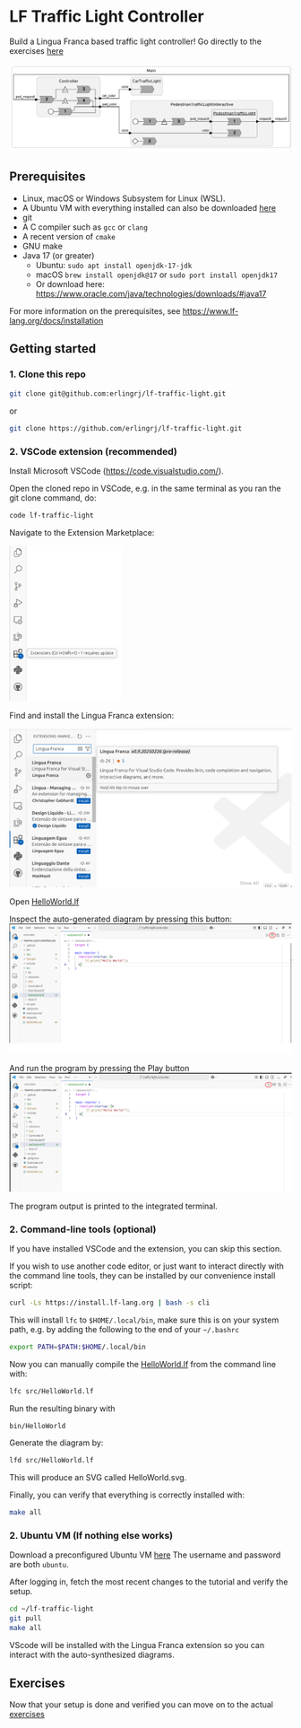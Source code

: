 # LF Traffic Light Controller
Build a Lingua Franca based traffic light controller! Go directly to the exercises [here](Exercises.md)

![](doc/image.png)

## Prerequisites
- Linux, macOS or Windows Subsystem for Linux (WSL). 
- A Ubuntu VM with everything installed can also be downloaded [here](https://drive.google.com/file/d/1KwzQl56MlyBVLrJKngAE6ahd7eTb2c8X/view?usp=sharing)
- git
- A C compiler such as `gcc` or `clang`
- A recent version of `cmake`
- GNU make
- Java 17 (or greater) 
  - Ubuntu: `sudo apt install openjdk-17-jdk`
  - macOS `brew install openjdk@17` or `sudo port install openjdk17`
  - Or download here: https://www.oracle.com/java/technologies/downloads/#java17

For more information on the prerequisites, see https://www.lf-lang.org/docs/installation

## Getting started

### 1. Clone this repo

```sh
git clone git@github.com:erlingrj/lf-traffic-light.git
```

or 

```sh
git clone https://github.com/erlingrj/lf-traffic-light.git
```

### 2. VSCode extension (recommended)
Install Microsoft VSCode (https://code.visualstudio.com/).

Open the cloned repo in VSCode, e.g. in the same terminal as
you ran the git clone command, do:
```sh
code lf-traffic-light
```

Navigate to the Extension Marketplace:

<img src="doc/extension.png" alt="Extension" width="200px">

Find and install the Lingua Franca extension:

![](doc/lf-extension.png)

Open [HelloWorld.lf](src/HelloWorld.lf)

Inspect the auto-generated diagram by pressing this button:
![](doc/diagram.png)

And run the program by pressing the Play button
![](doc/run.png)

The program output is printed to the integrated terminal.

### 2. Command-line tools (optional)

If you have installed VSCode and the extension, you can skip this section.

If you wish to use another code editor, or just want to
interact directly with the command line tools, they can
be installed by our convenience install script:

```sh
curl -Ls https://install.lf-lang.org | bash -s cli
```

This will install `lfc` to `$HOME/.local/bin`, make sure this is on your system path, e.g. by 
adding the following to the end of your `~/.bashrc`

```bash
export PATH=$PATH:$HOME/.local/bin
```

Now you can manually compile the [HelloWorld.lf](src/HelloWorld.lf) from the command line with:
```sh
lfc src/HelloWorld.lf
```

Run the resulting binary with
```sh
bin/HelloWorld
```

Generate the diagram by:
```sh
lfd src/HelloWorld.lf
```

This will produce an SVG called HelloWorld.svg.

Finally, you can verify that everything is correctly 
installed with:
```sh
make all
``` 

### 2. Ubuntu VM (If nothing else works)
Download a preconfigured Ubuntu VM [here](https://drive.google.com/file/d/1KwzQl56MlyBVLrJKngAE6ahd7eTb2c8X/view?usp=sharing)
The username and password are both `ubuntu`.

After logging in, fetch the most recent changes to the tutorial and verify the setup.

```sh
cd ~/lf-traffic-light
git pull
make all
```

VScode will be installed with the Lingua Franca extension so you can interact with the auto-synthesized diagrams.


## Exercises
Now that your setup is done and verified you can move on to the actual [exercises](Exercises.md)

